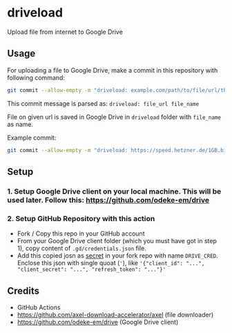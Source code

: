 # driveload
Upload file from internet to Google Drive

## Usage
For uploading a file to Google Drive, make a commit in this repository with following command:
```bash
git commit --allow-empty -m "driveload: example.com/path/to/file/url/thing.txt file_name.txt"
```

This commit message is parsed as: `driveload: file_url file_name`

File on given url is saved in Google Drive in `driveload` folder with `file_name` as name.

Example commit:
```bash
git commit --allow-empty -m "driveload: https://speed.hetzner.de/1GB.bin test_file_1GB.bin"
```

## Setup

### 1. Setup Google Drive client on your local machine. This will be used later. Follow this: https://github.com/odeke-em/drive
### 2. Setup GitHub Repository with this action
  - Fork / Copy this repo in your GitHub account
  - From your Google Drive client folder (which you must have got in step 1), copy content of `.gd/credentials.json` file.
  - Add this copied josn as [secret](https://docs.github.com/en/free-pro-team@latest/actions/reference/encrypted-secrets) in your fork repo with name `DRIVE_CRED`. Enclose this json with single quoat (`'`), like `'{"client_id": "...", "client_secret": "...", "refresh_token": "..."}'`

## Credits
- GitHub Actions
- https://github.com/axel-download-accelerator/axel (file downloader)
- https://github.com/odeke-em/drive (Google Drive client)
